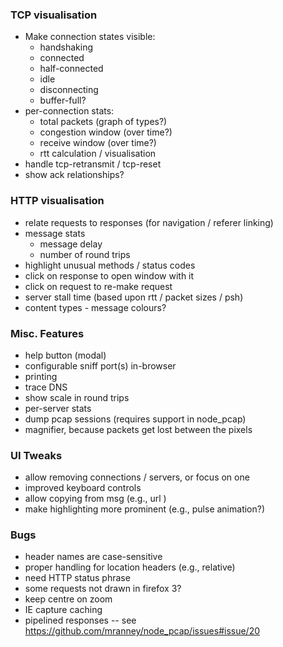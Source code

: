 ### TCP visualisation

- Make connection states visible:
  - handshaking
  - connected
  - half-connected
  - idle
  - disconnecting
  - buffer-full?
- per-connection stats:
  - total packets (graph of types?)
  - congestion window (over time?)
  - receive window (over time?)
  - rtt calculation / visualisation
- handle tcp-retransmit / tcp-reset
- show ack relationships?

### HTTP visualisation

- relate requests to responses (for navigation / referer linking)
- message stats
  - message delay
  - number of round trips
- highlight unusual methods / status codes
- click on response to open window with it
- click on request to re-make request
- server stall time (based upon rtt / packet sizes / psh)
- content types - message colours?

### Misc. Features

- help button (modal)
- configurable sniff port(s) in-browser
- printing
- trace DNS
- show scale in round trips
- per-server stats
- dump pcap sessions (requires support in node_pcap)
- magnifier, because packets get lost between the pixels

### UI Tweaks

- allow removing connections / servers, or focus on one
- improved keyboard controls
- allow copying from msg (e.g., url )
- make highlighting more prominent (e.g., pulse animation?)

### Bugs

- header names are case-sensitive
- proper handling for location headers (e.g., relative)
- need HTTP status phrase
- some requests not drawn in firefox 3?
- keep centre on zoom
- IE capture caching
- pipelined responses -- see <https://github.com/mranney/node_pcap/issues#issue/20>